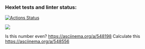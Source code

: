 ### Hexlet tests and linter status:
[![Actions Status](https://github.com/anewauroraeva/frontend-project-44/workflows/hexlet-check/badge.svg)](https://github.com/anewauroraeva/frontend-project-44/actions)

<a href="https://codeclimate.com/github/anewauroraeva/frontend-project-44/maintainability"><img 
src="https://api.codeclimate.com/v1/badges/d47c876838bb017133af/maintainability" /></a>

Is this number even? https://asciinema.org/a/548198
Calculate this https://asciinema.org/a/548556